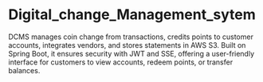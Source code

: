 # Digital_change_Management_sytem
DCMS manages coin change from transactions, credits points to customer accounts, integrates vendors, and stores statements in AWS S3. Built on Spring Boot, it ensures security with JWT and SSE, offering a user-friendly interface for customers to view accounts, redeem points, or transfer balances.
